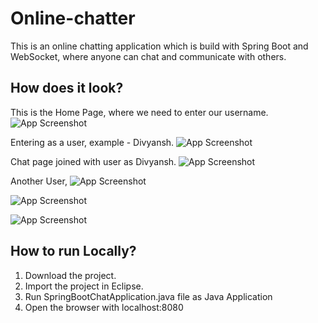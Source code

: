 
# Online-chatter

This is an online chatting application which is build with
Spring Boot and WebSocket, where anyone can chat and 
communicate with others.




## How does it look?

This is the Home Page, where we need to enter our username.
![App Screenshot](https://i.postimg.cc/JzfZR534/oc1.jpg)

Entering as a user, example - Divyansh.
![App Screenshot](https://i.postimg.cc/N0ytkRZT/oc2.jpg)

Chat page joined with user as Divyansh.
![App Screenshot](https://i.postimg.cc/85VYfWGT/oc4.jpg)


Another User,
![App Screenshot](https://i.postimg.cc/ZnXp0Pkc/oc5.jpg)

![App Screenshot](https://i.postimg.cc/4d7zG2qd/oc6.jpg)


![App Screenshot](https://i.postimg.cc/15cDyqCp/oc7.jpg)
  
## How to run Locally?

1. Download the project.
2. Import the project in Eclipse.
3. Run SpringBootChatApplication.java file as Java Application
4. Open the browser with localhost:8080

  